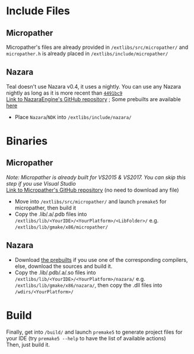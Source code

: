 # Include Files
## Micropather
Micropather's files are already provided in `/extlibs/src/micropather/` and `micropather.h` is already placed in `/extlibs/include/micropather/`

## Nazara
Teal doesn't use Nazara v0.4, it uses a nightly. You can use any Nazara nightly as long as it is more recent than [`4491bc9`](https://github.com/DigitalPulseSoftware/NazaraEngine/commit/4491bc9c24ba8a33f59fa479c58e02468e811338)  
[Link to NazaraEngine's GitHub repository](https://github.com/DigitalPulseSoftware/NazaraEngine) ; Some prebuilts are available [here](https://github.com/S6066/NazaraEngine/releases/tag/v0.4.x)  
- Place `Nazara`/`NDK` into `/extlibs/include/nazara/`

# Binaries
## Micropather
*Note: Micropather is already built for VS2015 & VS2017. You can skip this step if you use Visual Studio*  
[Link to Micropather's GitHub repository](https://github.com/leethomason/MicroPather) (no need to download any file)  

- Move into `/extlibs/src/micropather/` and launch `premake5` for micropather, then build it  
- Copy the .lib/.a/.pdb files into `/extlibs/lib/<YourIDE>/<YourPlatform>/<LibFolder>/` e.g. `/extlibs/lib/gmake/x86/micropather/`

## Nazara
- Download [the prebuilts](https://github.com/S6066/NazaraEngine/releases/tag/v0.4.x) if you use one of the corresponding compilers, else, download the sources and build it.  
- Copy the .lib/.pdb/.a/.so files into `/extlibs/lib/<YourIDE>/<YourPlatform>/nazara/` e.g. `/extlibs/lib/gmake/x86/nazara/`, then copy the .dll files into `/wdirs/<YourPlatform>/`

# Build
Finally, get into `/build/` and launch `premake5` to generate project files for your IDE (try `premake5 --help` to have the list of available actions)  
Then, just build it.